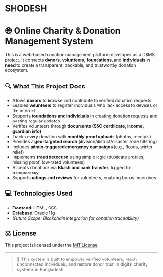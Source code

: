 # SHODESH
# 🌐 Online Charity & Donation Management System

This is a web-based donation management platform developed as a DBMS project. It connects **donors**, **volunteers**, **foundations**, and **individuals in need** to create a transparent, trackable, and trustworthy donation ecosystem.

## 🔍 What This Project Does

- Allows **donors** to browse and contribute to verified donation requests
- Enables **volunteers** to register individuals who lack access to devices or the internet
- Supports **foundations and individuals** in creating donation requests and posting regular updates
- Verifies volunteers through **documents (SSC certificate, income, guardian info)**
- Tracks every donation with **monthly proof uploads** (photos, receipts)
- Provides a **geo-targeted search** (division/district/disaster zone filtering)
- Includes **admin-triggered emergency campaigns** (e.g., floods, winter relief)
- Implements **fraud detection** using simple logic (duplicate profiles, missing proof, low-rated volunteers)
- Accepts donations via **Bkash and bank transfer**, logged for transparency
- Supports **ratings and reviews** for volunteers, enabling bonus incentives

## 💻 Technologies Used

- **Frontend:** HTML, CSS
- **Database:** Oracle 11g
- *(Future Scope: Blockchain integration for donation traceability)*

## ⚖ License

This project is licensed under the [MIT License](LICENSE).

---

> 📌 This system is built to empower verified volunteers, reach unconnected individuals, and restore donor trust in digital charity systems in Bangladesh.
